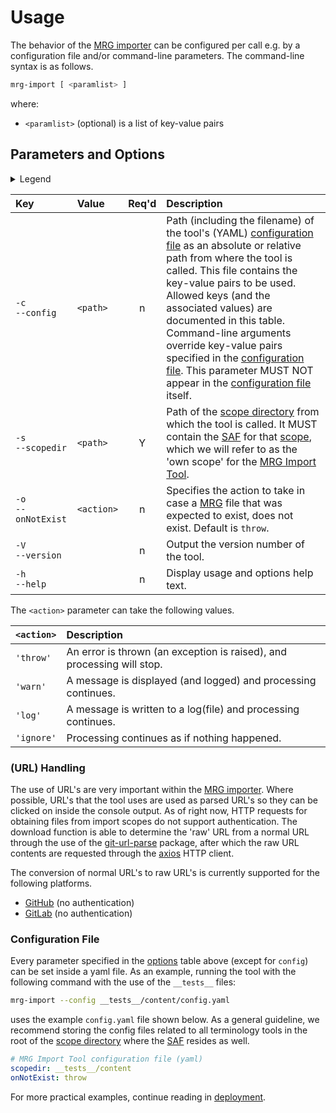 # Usage

The behavior of the [MRG importer](@) can be configured per call e.g. by a configuration file and/or command-line parameters. The command-line syntax is as follows.

~~~bash
mrg-import [ <paramlist> ]
~~~

where:
- `<paramlist>` (optional) is a list of key-value pairs

## Parameters and Options

<details>
  <summary>Legend</summary>

The columns in the following table are defined as follows:
1. **`Key`** is the text to be used as a key.
2. **`Value`** represents the kind of value to be used.
3. **`Req'd`** specifies whether (`Y`) or not (`n`) the field is required to be present when the tool is being called. If required, it MUST either be present in the configuration file, or as a command-line parameter.
4. **`Description`** specifies the meaning of the `Value` field, and other things you may need to know, e.g. why it is needed, a required syntax, etc.

</details>

| Key                     | Value      | Req'd | Description |
| :---------------------- | :--------- | :---: | :---------- |
| `-c`<br/>`--config`     | `<path>`   |   n   | Path (including the filename) of the tool's (YAML) [configuration file](#configuration-file) as an absolute or relative path from where the tool is called. This file contains the key-value pairs to be used. Allowed keys (and the associated values) are documented in this table. Command-line arguments override key-value pairs specified in the [configuration file](#configuration-file). This parameter MUST NOT appear in the [configuration file](#configuration-file) itself. |
| `-s`<br/>`--scopedir`   | `<path>`   |   Y   | Path of the [scope directory](@) from which the tool is called. It MUST contain the [SAF](@) for that [scope](@), which we will refer to as the 'own scope' for the [MRG Import Tool](@). |
| `-o`<br/>`--onNotExist` | `<action>` |   n   | Specifies the action to take in case a [MRG](@) file that was expected to exist, does not exist. Default is `throw`. |
| `-V`<br/>`--version`    |            |   n   | Output the version number of the tool. |
| `-h`<br/>`--help`       |            |   n   | Display usage and options help text. |

The `<action>` parameter can take the following values.

| `<action>` | Description |
| :--------- | :---------- |
| `'throw'`  | An error is thrown (an exception is raised), and processing will stop. |
| `'warn'`   | A message is displayed (and logged) and processing continues. |
| `'log'`    | A message is written to a log(file) and processing continues. |
| `'ignore'` | Processing continues as if nothing happened. |

### (URL) Handling

The use of URL's are very important within the [MRG importer](@). Where possible, URL's that the tool uses are used as parsed URL's so they can be clicked on inside the console output. As of right now, HTTP requests for obtaining files from import scopes do not support authentication. The download function is able to determine the 'raw' URL from a normal URL through the use of the [git-url-parse](https://www.npmjs.com/package/git-url-parse) package, after which the raw URL contents are requested through the [axios](https://www.npmjs.com/package/axios) HTTP client.

The conversion of normal URL's to raw URL's is currently supported for the following platforms.
- [GitHub](https://github.com/) (no authentication)
- [GitLab](https://gitlab.com/) (no authentication)


### Configuration File
Every parameter specified in the [options](#parameters-and-options) table above (except for `config`) can be set inside a yaml file. As an example, running the tool with the following command with the use of the `__tests__` files:

```bash
mrg-import --config __tests__/content/config.yaml
```

uses the example `config.yaml` file shown below. As a general guideline, we recommend storing the config files related to all terminology tools in the root of the [scope directory](@) where the [SAF](@) resides as well.

```yaml title="__tests__/content/config.yaml"
# MRG Import Tool configuration file (yaml)
scopedir: __tests__/content
onNotExist: throw
```

For more practical examples, continue reading in [deployment](deployment).
